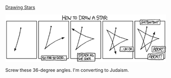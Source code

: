 [Drawing Stars](https://xkcd.com/1029)

![Drawing Stars](./random_comic.png)

Screw these 36-degree angles. I'm converting to Judaism.

